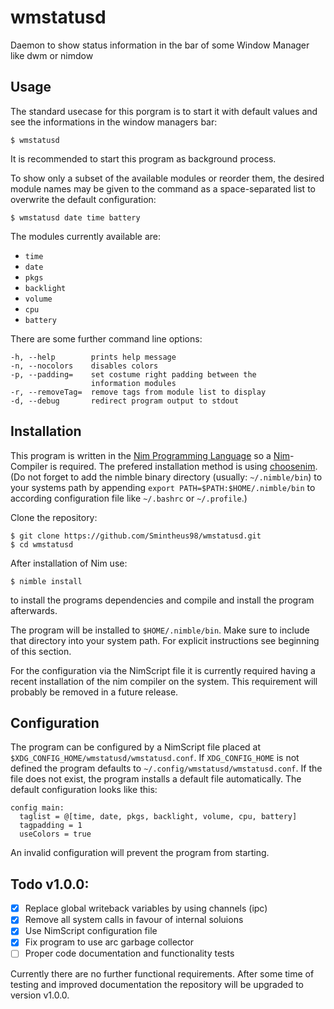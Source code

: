 # wmstatusd
Daemon to show status information in the bar of some Window Manager like dwm or nimdow


## Usage
The standard usecase for this porgram is to start it with default values and see the informations in the window managers bar:
```
$ wmstatusd
```
It is recommended to start this program as background process.


To show only a subset of the available modules or reorder them, the desired module names may be given to the command as a space-separated list to overwrite the default configuration:
```
$ wmstatusd date time battery
```
The modules currently available are:
 - `time`
 - `date`
 - `pkgs`
 - `backlight`
 - `volume`
 - `cpu`
 - `battery`


There are some further command line options:
```
-h, --help        prints help message
-n, --nocolors    disables colors
-p, --padding=    set costume right padding between the
                  information modules
-r, --removeTag=  remove tags from module list to display
-d, --debug       redirect program output to stdout
```


## Installation
This program is written in the [Nim Programming Language](https://nim-lang.org) so a [Nim](https://github.com/nim-lang/Nim/)-Compiler is required.
The prefered installation method is using [choosenim](https://github.com/dom96/choosenim).
(Do not forget to add the nimble binary directory (usually: `~/.nimble/bin`) to your systems path by appending `export PATH=$PATH:$HOME/.nimble/bin` to according configuration file like `~/.bashrc` or `~/.profile`.)

Clone the repository:
```
$ git clone https://github.com/Smintheus98/wmstatusd.git
$ cd wmstatusd
```

After installation of Nim use:
```
$ nimble install
```
to install the programs dependencies and compile and install the program afterwards.

The program will be installed to `$HOME/.nimble/bin`.
Make sure to include that directory into your system path.
For explicit instructions see beginning of this section.

For the configuration via the NimScript file it is currently required having a recent installation of the nim compiler on the system.
This requirement will probably be removed in a future release.


## Configuration
The program can be configured by a NimScript file placed at `$XDG_CONFIG_HOME/wmstatusd/wmstatusd.conf`. If `XDG_CONFIG_HOME` is not defined the program defaults to `~/.config/wmstatusd/wmstatusd.conf`.
If the file does not exist, the program installs a default file automatically.
The default configuration looks like this:
```
config main:
  taglist = @[time, date, pkgs, backlight, volume, cpu, battery]
  tagpadding = 1
  useColors = true
```
An invalid configuration will prevent the program from starting.


## Todo v1.0.0:
 - [X] Replace global writeback variables by using channels (ipc)
 - [X] Remove all system calls in favour of internal soluions
 - [X] Use NimScript configuration file
 - [X] Fix program to use arc garbage collector
 - [ ] Proper code documentation and functionality tests

Currently there are no further functional requirements.
After some time of testing and improved documentation the repository will be upgraded to version v1.0.0.
